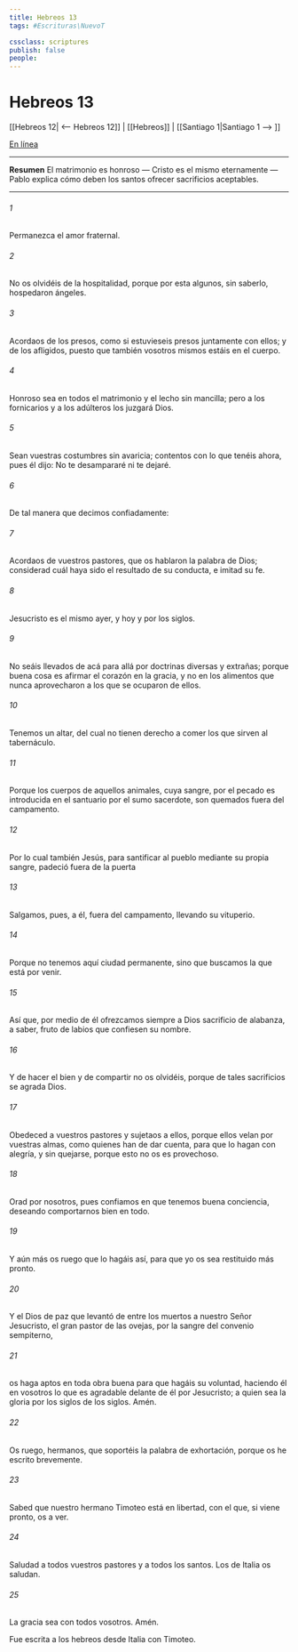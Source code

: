 ```yaml
---
title: Hebreos 13
tags: #Escrituras\NuevoT

cssclass: scriptures
publish: false
people:
---
```


# Hebreos 13
[[Hebreos 12| <-- Hebreos 12]] | [[Hebreos]] | [[Santiago 1|Santiago 1 --> ]]

[En línea](https://churchofjesuschrist.org/study/scriptures/nt/heb/13?lang=spa)

---
__Resumen__
El matrimonio es honroso — Cristo es el mismo eternamente — Pablo explica cómo deben los santos ofrecer sacrificios aceptables.

---
###### 1 
Permanezca el amor fraternal.

###### 2 
No os olvidéis de la hospitalidad, porque por esta algunos, sin saberlo, hospedaron ángeles.

###### 3 
Acordaos de los presos, como si estuvieseis presos juntamente con ellos; y de los afligidos, puesto que también vosotros mismos estáis en el cuerpo.

###### 4 
Honroso sea en todos el matrimonio y el lecho sin mancilla; pero a los fornicarios y a los adúlteros los juzgará Dios.

###### 5 
Sean vuestras costumbres sin avaricia; contentos con lo que tenéis ahora, pues él dijo: No te desampararé ni te dejaré.

###### 6 
De tal manera que decimos confiadamente:

###### 7 
Acordaos de vuestros pastores, que os hablaron la palabra de Dios; considerad cuál haya sido el resultado de su conducta, e imitad su fe.

###### 8 
Jesucristo es el mismo ayer, y hoy y por los siglos.

###### 9 
No seáis llevados de acá para allá por doctrinas diversas y extrañas; porque buena cosa es afirmar el corazón en la gracia, y no en los alimentos que nunca aprovecharon a los que se ocuparon de ellos.

###### 10 
Tenemos un altar, del cual no tienen derecho a comer los que sirven al tabernáculo.

###### 11 
Porque los cuerpos de aquellos animales, cuya sangre, por el pecado es introducida en el santuario por el sumo sacerdote, son quemados fuera del campamento.

###### 12 
Por lo cual también Jesús, para santificar al pueblo mediante su propia sangre, padeció fuera de la puerta 

###### 13 
Salgamos, pues, a él, fuera del campamento, llevando su vituperio.

###### 14 
Porque no tenemos aquí ciudad permanente, sino que buscamos la que está por venir.

###### 15 
Así que, por medio de él ofrezcamos siempre a Dios sacrificio de alabanza, a saber, fruto de labios que confiesen su nombre.

###### 16 
Y de hacer el bien y de compartir no os olvidéis, porque de tales sacrificios se agrada Dios.

###### 17 
Obedeced a vuestros pastores y sujetaos a ellos, porque ellos velan por vuestras almas, como quienes han de dar cuenta, para que lo hagan con alegría, y sin quejarse, porque esto no os es provechoso.

###### 18 
Orad por nosotros, pues confiamos en que tenemos buena conciencia, deseando comportarnos bien en todo.

###### 19 
Y aún más os ruego que lo hagáis así, para que yo os sea restituido más pronto.

###### 20 
Y el Dios de paz que levantó de entre los muertos a nuestro Señor Jesucristo, el gran pastor de las ovejas, por la sangre del convenio sempiterno,

###### 21 
os haga aptos en toda obra buena para que hagáis su voluntad, haciendo él en vosotros lo que es agradable delante de él por Jesucristo; a quien sea la gloria por los siglos de los siglos. Amén.

###### 22 
Os ruego, hermanos, que soportéis la palabra de exhortación, porque os he escrito brevemente.

###### 23 
Sabed que nuestro hermano Timoteo está en libertad, con el que, si viene pronto, os  a ver.

###### 24 
Saludad a todos vuestros pastores y a todos los santos. Los de Italia os saludan.

###### 25 
La gracia sea con todos vosotros. Amén.

Fue escrita a los hebreos desde Italia con Timoteo.

